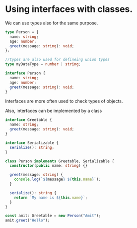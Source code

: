 # Using interfaces with classes.

We can use types also for the same purpose.

```typescript
type Person = {
  name: string;
  age: number;
  greet(message: string): void;
};

//types are also used for defineing union types
type myDataType = number | string;

interface Person {
  name: string;
  age: number;
  greet(message: string): void;
}
```

Interfaces are more often used to check types of objects.

Also, interfaces can be implemented by a class

```typescript
interface Greetable {
  name: string;
  greet(message: string): void;
}

interface Serializable {
  serialize(): string;
}

class Person implements Greetable, Serializable {
  constructor(public name: string) {}

  greet(message: string) {
    console.log(`${message} ${this.name}`);
  }

  serialize(): string {
    return `My name is ${this.name}`;
  }
}

const amit: Greetable = new Person("Amit");
amit.greet("Hello");
```
